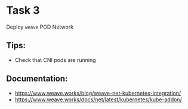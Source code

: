 # Task 3

Deploy `weave` POD Network

## Tips:
- Check that CNI pods are running

## Documentation:
- https://www.weave.works/blog/weave-net-kubernetes-integration/
- https://www.weave.works/docs/net/latest/kubernetes/kube-addon/
